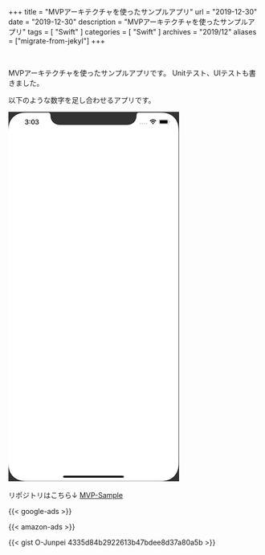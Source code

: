 +++
title =  "MVPアーキテクチャを使ったサンプルアプリ"
url = "2019-12-30"
date = "2019-12-30"
description = "MVPアーキテクチャを使ったサンプルアプリ"
tags = [
    "Swift"
]
categories = [
    "Swift"
]
archives = "2019/12"
aliases = ["migrate-from-jekyl"]
+++

<br>

MVPアーキテクチャを使ったサンプルアプリです。
Unitテスト、UIテストも書きました。

以下のような数字を足し合わせるアプリです。

![MVP](1.gif)

リポジトリはこちら↓
[MVP-Sample](https://github.com/O-Junpei/MVP-Sample)

<!-- Google Ads -->
{{< google-ads >}}

<!-- Amazon Ads -->
{{< amazon-ads >}}

{{< gist O-Junpei 4335d84b2922613b47bdee8d37a80a5b >}}
